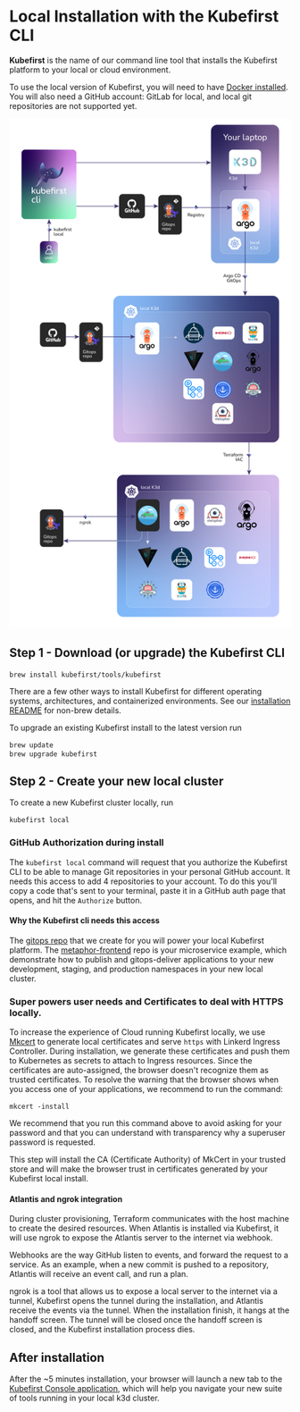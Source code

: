 # Local Installation with the Kubefirst CLI

**Kubefirst** is the name of our command line tool that installs the Kubefirst platform to your local or cloud environment.

To use the local version of Kubefirst, you will need to have [Docker installed](https://docs.docker.com/get-docker/). You will also need a GitHub account: GitLab for local, and local git repositories are not supported yet.

![Kubefirst local installation diagram](../../img/kubefirst/local/kubefirst-cluster-create.png)

## Step 1 - Download (or upgrade) the Kubefirst CLI

```shell
brew install kubefirst/tools/kubefirst
```

There are a few other ways to install Kubefirst for different operating systems, architectures, and containerized environments. See our [installation README](https://github.com/kubefirst/kubefirst/blob/main/build/README.md) for non-brew details.

To upgrade an existing Kubefirst install to the latest version run

```shell
brew update
brew upgrade kubefirst
```

## Step 2 - Create your new local cluster

To create a new Kubefirst cluster locally, run

```shell
kubefirst local
```

### GitHub Authorization during install

The `kubefirst local` command will request that you authorize the Kubefirst CLI to be able to manage Git repositories in your personal GitHub account. It needs this access to add 4 repositories to your account. To do this you'll copy a code that's sent to your terminal, paste it in a GitHub auth page that opens, and hit the `Authorize` button.

#### Why the Kubefirst cli needs this access

The [gitops repo](https://github.com/kubefirst/gitops-template) that we create for you will power your local Kubefirst platform. The [metaphor-frontend](https://github.com/kubefirst/metaphor-frontend-template) repo is your microservice example, which demonstrate how to publish and gitops-deliver applications to your new development, staging, and production namespaces in your new local cluster.

### Super powers user needs and Certificates to deal with HTTPS locally.

To increase the experience of Cloud running Kubefirst locally, we use [Mkcert](https://github.com/FiloSottile/mkcert) to generate local certificates and serve `https` with Linkerd Ingress Controller.
During installation, we generate these certificates and push them to Kubernetes as secrets to attach to Ingress resources.
Since the certificates are auto-assigned, the browser doesn't recognize them as trusted certificates. 
To resolve the warning that the browser shows when you access one of your applications,  we recommend to run the command:
```shel
mkcert -install
```
We recommend that you run this command above to avoid asking for your password and that you can understand with transparency why a superuser password is requested.

This step will install the CA (Certificate Authority) of MkCert in your trusted store and will make the browser trust in certificates generated by your Kubefirst local install.

#### Atlantis and ngrok integration

During cluster provisioning, Terraform communicates with the host machine to create the desired resources. When Atlantis is installed via Kubefirst, it will use ngrok to expose the Atlantis server to the internet via webhook.

Webhooks are the way GitHub listen to events, and forward the request to a service. As an example, when a new commit is pushed to a repository, Atlantis will receive an event call, and run a plan.

ngrok is a tool that allows us to expose a local server to the internet via a tunnel, Kubefirst opens the tunnel during the installation, and Atlantis receive the events via the tunnel. When the installation finish, it hangs at the handoff screen. The tunnel will be closed once the handoff screen is closed, and the Kubefirst installation process dies.

## After installation

After the ~5 minutes installation, your browser will launch a new tab to the [Kubefirst Console application](https://github.com/kubefirst/console), which will help you navigate your new suite of tools running in your local k3d cluster.
